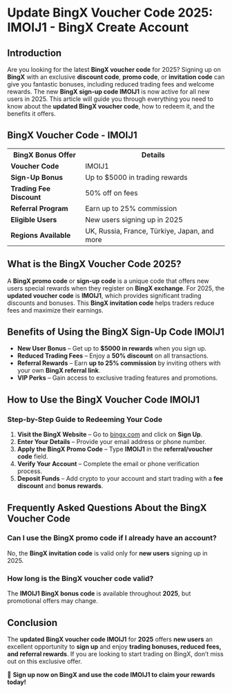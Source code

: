 <h1>Update BingX Voucher Code 2025: IMOIJ1 - BingX Create Account</h1>
<h2>Introduction</h2>
<p>Are you looking for the latest <strong>BingX voucher code</strong> for 2025? Signing up on <strong>BingX</strong> with an exclusive <strong>discount code</strong>, <strong>promo code</strong>, or <strong>invitation code</strong> can give you fantastic bonuses, including reduced trading fees and welcome rewards. The new <strong>BingX sign-up code IMOIJ1</strong> is now active for all new users in 2025. This article will guide you through everything you need to know about the <strong>updated BingX voucher code</strong>, how to redeem it, and the benefits it offers.</p>

<h2>BingX Voucher Code - IMOIJ1</h2>
<table>
    <tr>
        <th>BingX Bonus Offer</th>
        <th>Details</th>
    </tr>
    <tr>
        <td><strong>Voucher Code</strong></td>
        <td>IMOIJ1</td>
    </tr>
    <tr>
        <td><strong>Sign-Up Bonus</strong></td>
        <td>Up to $5000 in trading rewards</td>
    </tr>
    <tr>
        <td><strong>Trading Fee Discount</strong></td>
        <td>50% off on fees</td>
    </tr>
    <tr>
        <td><strong>Referral Program</strong></td>
        <td>Earn up to 25% commission</td>
    </tr>
    <tr>
        <td><strong>Eligible Users</strong></td>
        <td>New users signing up in 2025</td>
    </tr>
    <tr>
        <td><strong>Regions Available</strong></td>
        <td>UK, Russia, France, Türkiye, Japan, and more</td>
    </tr>
</table>

<h2>What is the BingX Voucher Code 2025?</h2>
<p>A <strong>BingX promo code</strong> or <strong>sign-up code</strong> is a unique code that offers new users special rewards when they register on <strong>BingX exchange</strong>. For 2025, the <strong>updated voucher code</strong> is <strong>IMOIJ1</strong>, which provides significant trading discounts and bonuses. This <strong>BingX invitation code</strong> helps traders reduce fees and maximize their earnings.</p>

<h2>Benefits of Using the BingX Sign-Up Code IMOIJ1</h2>
<ul>
    <li><strong>New User Bonus</strong> – Get up to <strong>$5000 in rewards</strong> when you sign up.</li>
    <li><strong>Reduced Trading Fees</strong> – Enjoy a <strong>50% discount</strong> on all transactions.</li>
    <li><strong>Referral Rewards</strong> – Earn <strong>up to 25% commission</strong> by inviting others with your own <strong>BingX referral link</strong>.</li>
    <li><strong>VIP Perks</strong> – Gain access to exclusive trading features and promotions.</li>
</ul>

<h2>How to Use the BingX Voucher Code IMOIJ1</h2>
<h3>Step-by-Step Guide to Redeeming Your Code</h3>
<ol>
    <li><strong>Visit the BingX Website</strong> – Go to <a href="https://bingx.com/invite/IMOIJ1">bingx.com</a> and click on <strong>Sign Up</strong>.</li>
    <li><strong>Enter Your Details</strong> – Provide your email address or phone number.</li>
    <li><strong>Apply the BingX Promo Code</strong> – Type <strong>IMOIJ1</strong> in the <strong>referral/voucher code</strong> field.</li>
    <li><strong>Verify Your Account</strong> – Complete the email or phone verification process.</li>
    <li><strong>Deposit Funds</strong> – Add crypto to your account and start trading with a <strong>fee discount</strong> and <strong>bonus rewards</strong>.</li>
</ol>

<h2>Frequently Asked Questions About the BingX Voucher Code</h2>
<h3>Can I use the BingX promo code if I already have an account?</h3>
<p>No, the <strong>BingX invitation code</strong> is valid only for <strong>new users</strong> signing up in 2025.</p>

<h3>How long is the BingX voucher code valid?</h3>
<p>The <strong>IMOIJ1 BingX bonus code</strong> is available throughout <strong>2025</strong>, but promotional offers may change.</p>

<h2>Conclusion</h2>
<p>The <strong>updated BingX voucher code IMOIJ1</strong> for <strong>2025</strong> offers <strong>new users</strong> an excellent opportunity to <strong>sign up</strong> and enjoy <strong>trading bonuses, reduced fees, and referral rewards</strong>. If you are looking to start trading on BingX, don’t miss out on this exclusive offer.</p>
<p>🚀 <strong>Sign up now on BingX and use the code IMOIJ1 to claim your rewards today!</strong></p>
